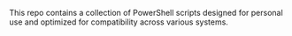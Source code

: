This repo contains a collection of PowerShell scripts designed for personal use and optimized for compatibility across various systems.
